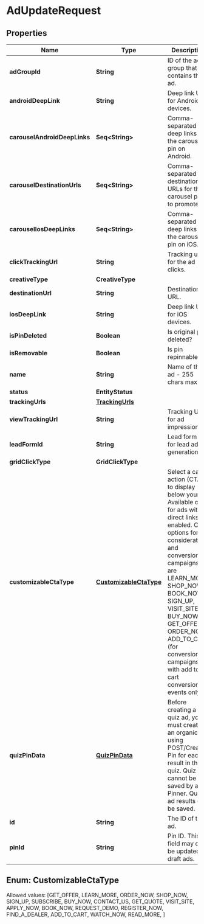 

# AdUpdateRequest


## Properties

Name | Type | Description | Notes
------------ | ------------- | ------------- | -------------
**adGroupId** | **String** | ID of the ad group that contains the ad. |  [optional]
**androidDeepLink** | **String** | Deep link URL for Android devices. |  [optional]
**carouselAndroidDeepLinks** | **Seq&lt;String&gt;** | Comma-separated deep links for the carousel pin on Android. |  [optional]
**carouselDestinationUrls** | **Seq&lt;String&gt;** | Comma-separated destination URLs for the carousel pin to promote. |  [optional]
**carouselIosDeepLinks** | **Seq&lt;String&gt;** | Comma-separated deep links for the carousel pin on iOS. |  [optional]
**clickTrackingUrl** | **String** | Tracking url for the ad clicks. |  [optional]
**creativeType** | **CreativeType** |  |  [optional]
**destinationUrl** | **String** | Destination URL. |  [optional]
**iosDeepLink** | **String** | Deep link URL for iOS devices. |  [optional]
**isPinDeleted** | **Boolean** | Is original pin deleted? |  [optional]
**isRemovable** | **Boolean** | Is pin repinnable? |  [optional]
**name** | **String** | Name of the ad - 255 chars max. |  [optional]
**status** | **EntityStatus** |  |  [optional]
**trackingUrls** | [**TrackingUrls**](TrackingUrls.md) |  |  [optional]
**viewTrackingUrl** | **String** | Tracking URL for ad impressions. |  [optional]
**leadFormId** | **String** | Lead form ID for lead ad generation. |  [optional]
**gridClickType** | **GridClickType** |  |  [optional]
**customizableCtaType** | [**CustomizableCtaType**](#CustomizableCtaType) | Select a call to action (CTA) to display below your ad. Available only for ads with direct links enabled. CTA options for consideration and conversion campaigns are LEARN_MORE, SHOP_NOW, BOOK_NOW, SIGN_UP, VISIT_SITE, BUY_NOW, GET_OFFER, ORDER_NOW, ADD_TO_CART (for conversion campaigns with add to cart conversion events only) |  [optional]
**quizPinData** | [**QuizPinData**](QuizPinData.md) | Before creating a quiz ad, you must create an organic Pin using POST/Create Pin for each result in the quiz. Quiz ads cannot be saved by a Pinner. Quiz ad results can be saved. |  [optional]
**id** | **String** | The ID of this ad. | 
**pinId** | **String** | Pin ID. This field may only be updated for draft ads. |  [optional]


## Enum: CustomizableCtaType
Allowed values: [GET_OFFER, LEARN_MORE, ORDER_NOW, SHOP_NOW, SIGN_UP, SUBSCRIBE, BUY_NOW, CONTACT_US, GET_QUOTE, VISIT_SITE, APPLY_NOW, BOOK_NOW, REQUEST_DEMO, REGISTER_NOW, FIND_A_DEALER, ADD_TO_CART, WATCH_NOW, READ_MORE, ]




